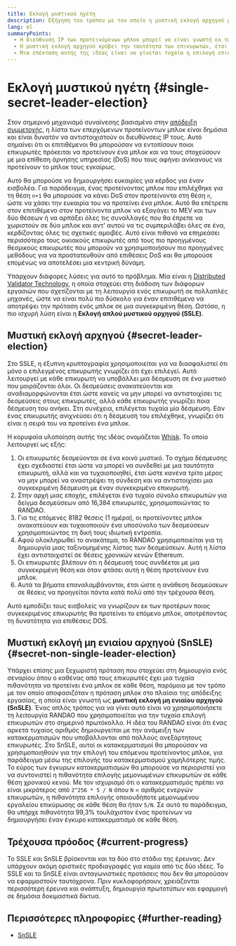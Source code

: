 ```yaml
---
title: Eκλογή μυστικού ηγέτη
description: Εξήγηση του τρόπου με τον οποίο η μυστική εκλογή αρχηγού μπορεί να βοηθήσει στην προστασία των επικυρωτών από επιθέσεις
lang: el
summaryPoints:
  - Η διεύθυνση IP των προτεινόμενων μπλοκ μπορεί να είναι γνωστή εκ των προτέρων, καθιστώντας τους ευάλωτους σε επιθέσεις
  - Η μυστική εκλογή αρχηγού κρύβει την ταυτότητα των επικυρωτών, έτσι ώστε να μην είναι γνωστοί εκ των προτέρων
  - Μια επέκταση αυτής της ιδέας είναι να γίνεται τυχαία η επιλογή επικυρωτή σε κάθε υποδοχή.
---
```


# Eκλογή μυστικού ηγέτη {#single-secret-leader-election}

Στον σημερινό μηχανισμό συναίνεσης βασισμένο στην [απόδειξη συμμετοχής](/developers/docs/consensus-mechanisms/pos), η λίστα των επερχόμενων προτείνοντων μπλοκ είναι δημόσια και είναι δυνατόν να αντιστοιχιστούν οι διευθύνσεις IP τους. Αυτό σημαίνει ότι οι επιτιθέμενοι θα μπορούσαν να εντοπίσουν ποιοι επικυρωτές πρόκειται να προτείνουν ένα μπλοκ και να τους στοχεύσουν με μια επίθεση άρνησης υπηρεσίας (DoS) που τους αφήνει ανίκανους να προτείνουν το μπλοκ τους εγκαίρως.

Αυτό θα μπορούσε να δημιουργήσει ευκαιρίες για κέρδος για έναν εισβολέα. Για παράδειγμα, ένας προτείνοντας μπλοκ που επιλέχθηκε για τη θέση `n+1` θα μπορούσε να κάνει DoS στον προτείνοντα στη θέση `n`, ώστε να χάσει την ευκαιρία του να προτείνει ένα μπλοκ. Αυτό θα επέτρεπε στον επιτιθέμενο στον προτείνοντα μπλοκ να εξαγάγει το MEV και των δύο θέσεων ή να αρπάξει όλες τις συναλλαγές που θα έπρεπε να χωριστούν σε δύο μπλοκ και αντ' αυτού να τις συμπεριλάβει όλες σε ένα, κερδίζοντας όλες τις σχετικές αμοιβές. Αυτό είναι πιθανό να επηρεάσει περισσότερο τους οικιακούς επικυρωτές από τους πιο προηγμένους θεσμικούς επικυρωτές που μπορούν να χρησιμοποιήσουν πιο προηγμένες μεθόδους για να προστατευθούν από επιθέσεις DoS και θα μπορούσε επομένως να αποτελέσει μια κεντρική δύναμη.

Υπάρχουν διάφορες λύσεις για αυτό το πρόβλημα. Μία είναι η [Distributed Validator Technology](https://github.com/ethereum/distributed-validator-specs), η οποία στοχεύει στη διάδοση των διάφορων εργασιών που σχετίζονται με τη λειτουργία ενός επικυρωτή σε πολλαπλές μηχανές, ώστε να είναι πολύ πιο δύσκολο για έναν επιτιθέμενο να αποτρέψει την πρόταση ενός μπλοκ σε μια συγκεκριμένη θέση. Ωστόσο, η πιο ισχυρή λύση είναι η **Εκλογή απλού μυστικού αρχηγού (SSLE)**.

## Μυστική εκλογή αρχηγού {#secret-leader-election}

Στο SSLE, η έξυπνη κρυπτογραφία χρησιμοποιείται για να διασφαλιστεί ότι μόνο ο επιλεγμένος επικυρωτής γνωρίζει ότι έχει επιλεγεί. Αυτό λειτουργεί με κάθε επικυρωτή να υποβάλλει μια δέσμευση σε ένα μυστικό που μοιράζονται όλοι. Οι δεσμεύσεις ανακατεύονται και αναδιαμορφώνονται έτσι ώστε κανείς να μην μπορεί να αντιστοιχίσει τις δεσμεύσεις στους επικυρωτές, αλλά κάθε επικυρωτής γνωρίζει ποια δέσμευση του ανήκει. Στη συνέχεια, επιλέγεται τυχαία μία δέσμευση. Εάν ένας επικυρωτής ανιχνεύσει ότι η δέσμευσή του επιλέχθηκε, γνωρίζει ότι είναι η σειρά του να προτείνει ένα μπλοκ.

Η κορυφαία υλοποίηση αυτής της ιδέας ονομάζεται [Whisk](https://ethresear.ch/t/whisk-a-practical-shuffle-based-ssle-protocol-for-ethereum/11763). Το οποίο λειτουργεί ως εξής:

1. Οι επικυρωτές δεσμεύονται σε ένα κοινό μυστικό. Το σχήμα δέσμευσης έχει σχεδιαστεί έτσι ώστε να μπορεί να συνδεθεί με μια ταυτότητα επικυρωτή, αλλά και να τυχαιοποιηθεί, έτσι ώστε κανένα τρίτο μέρος να μην μπορεί να αναστρέψει τη σύνδεση και να αντιστοιχίσει μια συγκεκριμένη δέσμευση με έναν συγκεκριμένο επικυρωτή.
2. Στην αρχή μιας εποχής, επιλέγεται ένα τυχαίο σύνολο επικυρωτών για δείγμα δεσμεύσεων από 16,384 επικυρωτές, χρησιμοποιώντας το RANDAO.
3. Για τις επόμενες 8182 θέσεις (1 ημέρα), οι προτείνοντες μπλοκ ανακατεύουν και τυχαιοποιούν ένα υποσύνολο των δεσμεύσεων χρησιμοποιώντας τη δική τους ιδιωτική εντροπία.
4. Αφού ολοκληρωθεί το ανακάτεμα, το RANDAO χρησιμοποιείται για τη δημιουργία μιας ταξινομημένης λίστας των δεσμεύσεων. Αυτή η λίστα έχει αντιστοιχιστεί σε θέσεις χρονικών κενών Ethereum.
5. Οι επικυρωτές βλέπουν ότι η δέσμευσή τους συνδέεται με μια συγκεκριμένη θέση και όταν φτάσει αυτή η θέση προτείνουν ένα μπλοκ.
6. Αυτά τα βήματα επαναλαμβάνονται, έτσι ώστε η ανάθεση δεσμεύσεων σε θέσεις να προηγείται πάντα κατά πολύ από την τρέχουσα θέση.

Αυτό εμποδίζει τους εισβολείς να γνωρίζουν εκ των προτέρων ποιος συγκεκριμένος επικυρωτής θα προτείνει το επόμενο μπλοκ, αποτρέποντας τη δυνατότητα για επιθέσεις DOS.

## Μυστική εκλογή μη ενιαίου αρχηγού (SnSLE) {#secret-non-single-leader-election}

Υπάρχει επίσης μια ξεχωριστή πρόταση που στοχεύει στη δημιουργία ενός σεναρίου όπου ο καθένας από τους επικυρωτές έχει μια τυχαία πιθανότητα να προτείνει ένα μπλοκ σε κάθε θέση, παρόμοια με τον τρόπο με τον οποίο αποφασιζόταν η πρόταση μπλοκ στο πλαίσιο της απόδειξης εργασίας, η οποία είναι γνωστή ως **μυστική εκλογή μη ενιαίου αρχηγού (SnSLE)**. Ένας απλός τρόπος για να γίνει αυτό είναι να χρησιμοποιήσετε τη λειτουργία RANDAO που χρησιμοποιείται για την τυχαία επιλογή επικυρωτών στο σημερινό πρωτόκολλο. Η ιδέα του RANDAO είναι ότι ένας αρκετά τυχαίος αριθμός δημιουργείται με την ανάμειξη των κατακερματισμών που υποβάλλονται από πολλούς ανεξάρτητους επικυρωτές. Στο SnSLE, αυτοί οι κατακερματισμοί θα μπορούσαν να χρησιμοποιηθούν για την επιλογή του επόμενου προτείνοντος μπλοκ, για παράδειγμα μέσω της επιλογής του κατακερματισμού χαμηλότερης τιμής. Το εύρος των έγκυρων κατακερματισμών θα μπορούσε να περιοριστεί για να συντονιστεί η πιθανότητα επιλογής μεμονωμένων επικυρωτών σε κάθε θέση χρονικού κενού. Με τον ισχυρισμό ότι ο κατακερματισμός πρέπει να είναι μικρότερος από `2^256 * 5 / N` όπου `N` = αριθμός ενεργών επικυρωτών, η πιθανότητα επιλογής οποιουδήποτε μεμονωμένου εργαλείου επικύρωσης σε κάθε θέση θα ήταν `5/Ν`. Σε αυτό το παράδειγμα, θα υπήρχε πιθανότητα 99,3% τουλάχιστον ένας προτείνων να δημιουργήσει έναν έγκυρο κατακερματισμό σε κάθε θέση.

## Τρέχουσα πρόοδος {#current-progress}

Το SSLE και SnSLE βρίσκονται και τα δύο στο στάδιο της έρευνας. Δεν υπάρχουν ακόμη οριστικές προδιαγραφές για καμία από τις δύο ιδέες. Το SSLE και το SnSLE είναι ανταγωνιστικές προτάσεις που δεν θα μπορούσαν να εφαρμοστούν ταυτόχρονα. Πριν κυκλοφορήσουν, χρειάζονται περισσότερη έρευνα και ανάπτυξη, δημιουργία πρωτοτύπων και εφαρμογή σε δημόσια δοκιμαστικά δίκτυα.

## Περισσότερες πληροφορίες {#further-reading}

- [SnSLE](https://ethresear.ch/t/secret-non-single-leader-election/11789)
